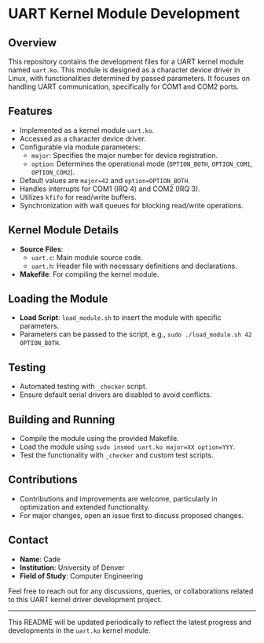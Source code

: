 # UART Kernel Module Development

## Overview
This repository contains the development files for a UART kernel module named `uart.ko`. This module is designed as a character device driver in Linux, with functionalities determined by passed parameters. It focuses on handling UART communication, specifically for COM1 and COM2 ports.

## Features
- Implemented as a kernel module `uart.ko`.
- Accessed as a character device driver.
- Configurable via module parameters:
  - `major`: Specifies the major number for device registration.
  - `option`: Determines the operational mode (`OPTION_BOTH`, `OPTION_COM1`, `OPTION_COM2`).
- Default values are `major=42` and `option=OPTION_BOTH`.
- Handles interrupts for COM1 (IRQ 4) and COM2 (IRQ 3).
- Utilizes `kfifo` for read/write buffers.
- Synchronization with wait queues for blocking read/write operations.

## Kernel Module Details
- **Source Files**:
  - `uart.c`: Main module source code.
  - `uart.h`: Header file with necessary definitions and declarations.
- **Makefile**: For compiling the kernel module.

## Loading the Module
- **Load Script**: `load_module.sh` to insert the module with specific parameters.
- Parameters can be passed to the script, e.g., `sudo ./load_module.sh 42 OPTION_BOTH`.

## Testing
- Automated testing with `_checker` script.
- Ensure default serial drivers are disabled to avoid conflicts.

## Building and Running
- Compile the module using the provided Makefile.
- Load the module using `sudo insmod uart.ko major=XX option=YYY`.
- Test the functionality with `_checker` and custom test scripts.

## Contributions
- Contributions and improvements are welcome, particularly in optimization and extended functionality.
- For major changes, open an issue first to discuss proposed changes.

## Contact
- **Name**: Cade
- **Institution**: University of Denver
- **Field of Study**: Computer Engineering

Feel free to reach out for any discussions, queries, or collaborations related to this UART kernel driver development project.

---

This README will be updated periodically to reflect the latest progress and developments in the `uart.ko` kernel module.
